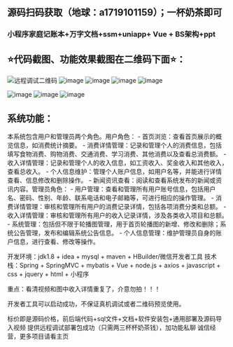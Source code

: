 ## 源码扫码获取（地球：a1719101159）；一杯奶茶即可
###  小程序家庭记账本+万字文档+ssm+uniapp+ Vue + BS架构+ppt
## ⭐代码截图、功能效果截图在二维码下面⭐：
![远程调试二维码](https://github.com/user-attachments/assets/436f70c0-635b-4622-9fb7-23fd087fac6b)
![image](https://github.com/user-attachments/assets/01bb7945-b3ef-42ad-9120-fea11681bc13)
![image](https://github.com/user-attachments/assets/b353c3fc-619b-4d38-8bb2-b8350d023664)
![image](https://github.com/user-attachments/assets/a52cc3c0-26df-4531-8a6c-06370ca1942e)
![image](https://github.com/user-attachments/assets/24bb7ef8-588f-45dc-af07-0c8e2f6e035e)

![image](https://github.com/user-attachments/assets/011c421a-6317-4ee3-9b7f-2a368c4956b8)
![image](https://github.com/user-attachments/assets/8f5db422-d228-40d2-b9c0-7e00c9963b9a)
![image](https://github.com/user-attachments/assets/29c5c92d-fb9e-401f-97f2-024ce258dde8)

## 系统功能：
本系统包含用户和管理员两个角色。用户角色： - 首页浏览：查看首页展示的概览信息，如消费统计摘要。 - 消费详情管理：记录和管理个人的消费信息，包括填写食物消费、购物消费、交通消费、学习消费、其他消费以及查看总消费额。 - 收入详情管理：记录和管理个人的收入信息，如工资收入、奖金收入和其他收入，查看总收入。 - 个人信息维护：管理个人账户信息，如用户名等，并能进行详情查看、信息修改和删除操作。 - 新闻资讯查看：阅读和查看系统发布的新闻或资讯内容。管理员角色： - 用户管理：查看和管理所有用户账号信息，包括用户名、密码、性别、年龄、联系电话和电子邮箱等，可进行相应的操作管理。 - 消费详情管理：审核和管理所有用户的消费记录详情，包括各项消费分类和总额。 - 收入详情管理：审核和管理所有用户的收入记录详情，涉及各类收入项目和总额。 - 系统管理：包括但不限于轮播图管理，用于首页轮播图的新增、修改和删除；系统公告管理，发布和编辑系统公告信息。 - 个人信息管理：维护管理员自身的账户信息，进行查看、修改等操作。

开发环境：jdk1.8 + idea + mysql + maven + ‌HBuilder/微信开发者工具
技术栈：Spring + SpringMVC + mybatis + Vue + node.js + axios + javascript + css + jquery + html + 小程序

重点：看清视频和图中收入详情重复了，介意勿拍！！！

开发者工具可以启动成功，不保证真机调试或者二维码预览使用。

标价即是源码价格，前后端代码+sql文件+文档+软件安装包+通用部署及源码导入视频
提供远程调试部署包成功（只需两三杯杯奶茶钱），加功能私聊
诚信经营，更多项目请看主页
